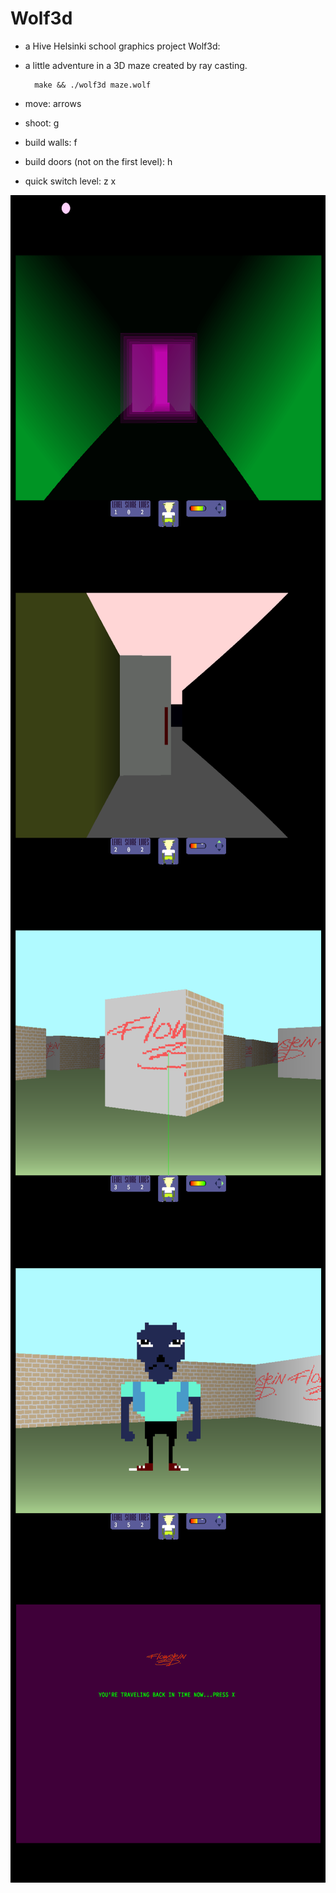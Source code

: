 # Wolf3d

- a Hive Helsinki school graphics project Wolf3d:

- a little adventure in a 3D maze created by ray casting.

		make && ./wolf3d maze.wolf 
- move: arrows
- shoot: g
- build walls: f
- build doors (not on the first level): h
- quick switch level: z x

<img align="left" width="620" height="540" SRC="pics/w3d1.png">
<img align="left" width="620" height="540" SRC="pics/w3d3.png">
<img align="left" width="620" height="540" SRC="pics/w3d2.png">
<img align="left" width="620" height="540" SRC="pics/w3d4.png">
<img align="left" width="620" height="540" SRC="pics/w3d5.png">
